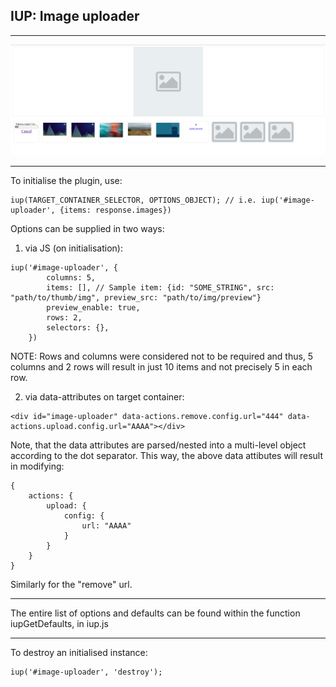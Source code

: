 ## IUP: Image uploader  

-----------------  
![screenshot][screenshot]


----------------  
To initialise the plugin, use:  
```
iup(TARGET_CONTAINER_SELECTOR, OPTIONS_OBJECT); // i.e. iup('#image-uploader', {items: response.images})
```  

Options can be supplied in two ways:   
  
1. via JS (on initialisation):
```
iup('#image-uploader', {
        columns: 5,
        items: [], // Sample item: {id: "SOME_STRING", src: "path/to/thumb/img", preview_src: "path/to/img/preview"}
        preview_enable: true,
        rows: 2,
        selectors: {},
    })
```  
NOTE: Rows and columns were considered not to be required and thus, 5 columns and 2 rows will result in just 10 items and not precisely 5 in each row.

  
2. via data-attributes on target container:  
```
<div id="image-uploader" data-actions.remove.config.url="444" data-actions.upload.config.url="AAAA"></div>  
```   

Note, that the data attributes are parsed/nested into a multi-level object according to the dot separator. This way,
the above data attibutes will result in modifying:   
```
{
    actions: {
        upload: {
            config: {
                url: "AAAA"
            }
        }
    }
}
```  

Similarly for the "remove" url.  

------------------  

The entire list of options and defaults can be found within the function iupGetDefaults, in iup.js

------------------  


To destroy an initialised instance:  
```
iup('#image-uploader', 'destroy');
```   

[screenshot]: https://raw.githubusercontent.com/lesh1k/iup/master/screenshot.png
